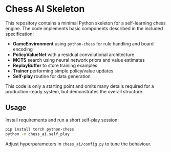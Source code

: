 # Chess AI Skeleton

This repository contains a minimal Python skeleton for a self-learning chess engine.
The code implements basic components described in the included specification:

- **GameEnvironment** using `python-chess` for rule handling and board encoding
- **PolicyValueNet** with a residual convolutional architecture
- **MCTS** search using neural network priors and value estimates
- **ReplayBuffer** to store training examples
- **Trainer** performing simple policy/value updates
- **Self-play** routine for data generation

This code is only a starting point and omits many details required for a
production-ready system, but demonstrates the overall structure.

## Usage

Install requirements and run a short self-play session:

```bash
pip install torch python-chess
python -m chess_ai.self_play
```

Adjust hyperparameters in `chess_ai/config.py` to tune the behaviour.

